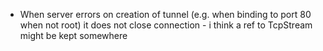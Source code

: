 - When server errors on creation of tunnel (e.g. when binding to port 80 when not root) it does not close connection - i think a ref to TcpStream might be kept somewhere